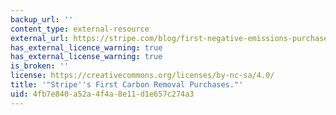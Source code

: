 ```yaml
---
backup_url: ''
content_type: external-resource
external_url: https://stripe.com/blog/first-negative-emissions-purchases
has_external_licence_warning: true
has_external_license_warning: true
is_broken: ''
license: https://creativecommons.org/licenses/by-nc-sa/4.0/
title: '"Stripe''s First Carbon Removal Purchases."'
uid: 4fb7e840-a52a-4f4a-8e11-d1e657c274a3
---
```

